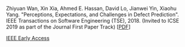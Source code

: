 Zhiyuan Wan, Xin Xia, Ahmed E. Hassan, David Lo, Jianwei Yin, Xiaohu Yang. "Perceptions, Expectations, and Challenges in Defect Prediction". IEEE Transactions on Software Engineering (TSE), 2018. (Invited to ICSE 2019 as part of the Journal First Paper Track)
[[PDF](https://zhiyuan-wan.github.io/assets/publications/wan_tse_1_defect_prediction.pdf)]

[IEEE Early Access](https://ieeexplore.ieee.org/abstract/document/8502824)
